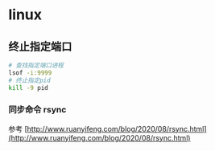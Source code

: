 # linux

## 终止指定端口

```sh
# 查找指定端口进程
lsof -i:9999
# 终止指定pid
kill -9 pid
```


### 同步命令 rsync
参考 [http://www.ruanyifeng.com/blog/2020/08/rsync.html](http://www.ruanyifeng.com/blog/2020/08/rsync.html)

